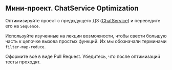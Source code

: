 ## Мини-проект. ChatService Optimization

Оптимизируйте проект с предыдущего ДЗ ([ChatService](../09_lambda)) и переведите его на `Sequence`.

Используйте изученные на лекции возможности, чтобы свести большую часть к цепочке вызова простых функций. Их мы обозначали терминами `filter-map-reduce`.

Оформите всё в виде Pull Request. Убедитесь, что после оптимизаций тесты проходят.